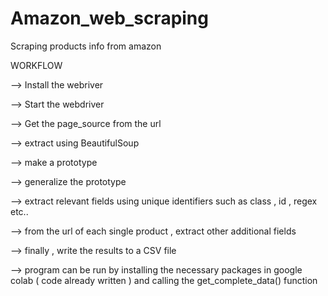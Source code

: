 # Amazon_web_scraping
Scraping products info from amazon

WORKFLOW

--> Install the webriver

--> Start the webdriver

--> Get the page_source from the url

--> extract using BeautifulSoup

--> make a prototype

--> generalize the prototype

--> extract relevant fields using unique identifiers such as class , id , regex etc..

--> from the url of each single product , extract other additional fields

--> finally , write the results to a CSV file

--> program can be run by installing the necessary packages in google colab ( code already written ) and calling the get_complete_data() function
